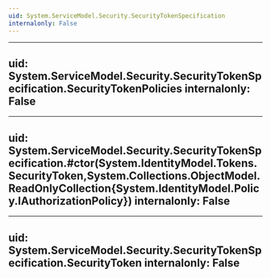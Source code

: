 ```yaml
---
uid: System.ServiceModel.Security.SecurityTokenSpecification
internalonly: False
---
```


---
uid: System.ServiceModel.Security.SecurityTokenSpecification.SecurityTokenPolicies
internalonly: False
---

---
uid: System.ServiceModel.Security.SecurityTokenSpecification.#ctor(System.IdentityModel.Tokens.SecurityToken,System.Collections.ObjectModel.ReadOnlyCollection{System.IdentityModel.Policy.IAuthorizationPolicy})
internalonly: False
---

---
uid: System.ServiceModel.Security.SecurityTokenSpecification.SecurityToken
internalonly: False
---
